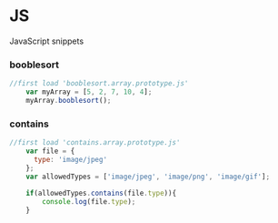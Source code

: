 # JS
JavaScript snippets
### booblesort
```javascript
//first load 'booblesort.array.prototype.js'
    var myArray = [5, 2, 7, 10, 4];
    myArray.booblesort();
  ```
### contains
  ```javascript
  //first load 'contains.array.prototype.js'
      var file = {
        type: 'image/jpeg'
      };
      var allowedTypes = ['image/jpeg', 'image/png', 'image/gif'];
      
      if(allowedTypes.contains(file.type)){
          console.log(file.type);
      }
  ```
